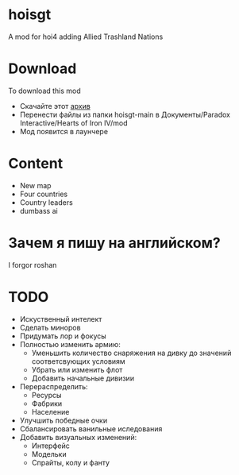 # hoisgt
 A mod for hoi4 adding Allied Trashland Nations



# Download
 To download this mod 
 - Скачайте этот [архив](https://github.com/mcmaximos/hoisgt/archive/refs/heads/main.zip)
 - Перенести файлы из папки hoisgt-main в Документы/Paradox Interactive/Hearts of Iron IV/mod
 - Мод появится в лаунчере

 # Content
  - New map
  - Four countries 
  - Country leaders
  - dumbass ai
# Зачем я пишу на английском?
 I forgor roshan
# TODO
 - Искуственный интелект
 - Сделать миноров 
 - Придумать лор и фокусы
 - Полностью изменить армию:
   - Уменьшить количество снаряжения на дивку до значений соответсвующих условиям
   - Убрать или изменить флот
   - Добавить начальные дивизии
 - Перераспределить:
   - Ресурсы
   - Фабрики
   - Население
 - Улучшить победные очки
 - Сбалансировать ванильные иследования
 - Добавить визуальных изменений:
   - Интерфейс
   - Модельки
   - Спрайты, колу и фанту
 


